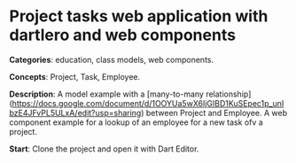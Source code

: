 
# Project tasks web application with dartlero and web components

**Categories**: education, class models, web components.

**Concepts**: Project, Task, Employee.

**Description**:
A model example with a [many-to-many relationship] 
(https://docs.google.com/document/d/1OOYUa5wX6IjGIBD1KuSEpec1p_unIbzE4JFvPL5ULxA/edit?usp=sharing) 
between Project and Employee. A web component example for a lookup of an employee for a new task ofv a project.

**Start**:
Clone the project and open it with Dart Editor.









